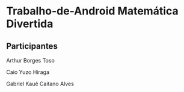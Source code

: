 # Trabalho-de-Android Matemática Divertida
## Participantes
Arthur Borges Toso 

Caio Yuzo Hiraga 

Gabriel Kauê Caitano Alves 
